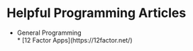 <h1>Helpful Programming Articles</h1>

<ul>
  <li>General Programming</li>
    * [12 Factor Apps](https://12factor.net/)
